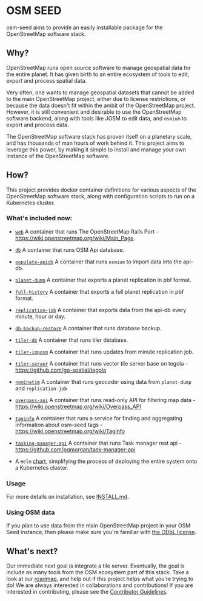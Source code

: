 # OSM SEED

osm-seed aims to provide an easily installable package for the OpenStreetMap software stack.

## Why?

OpenStreetMap runs open source software to manage geospatial data for the entire planet. It has given birth to an entire ecosystem of tools to edit, export and process spatial data.

Very often, one wants to manage geospatial datasets that cannot be added to the main OpenStreetMap project, either due to license restrictions, or because the data doesn't fit within the ambit of the OpenStreetMap project. However, it is still convenient and desirable to use the OpenStreetMap software backend, along with tools like JOSM to edit data, and `osmium` to export and process data.

The OpenStreetMap software stack has proven itself on a planetary scale, and has thousands of man hours of work behind it. This project aims to leverage this power, by making it simple to install and manage your own instance of the OpenStreetMap software.

## How?

This project provides docker container definitions for various aspects of the OpenStreetMap software stack, along with configuration scripts to run on a Kubernetes cluster.

### What's included now:

 - [`web`](images/web) A container that runs The OpenStreetMap Rails Port - https://wiki.openstreetmap.org/wiki/Main_Page.
 - [`db`](images/db) A container that runs OSM Api database.
 - [`populate-apidb`](images/populate-apidb) A container that runs `osmium` to import data into the api-db.
 - [`planet-dump`](images/planet-dump) A container that exports a planet replication in pbf format.
 - [`full-history`](images/full-history) A container that exports a full planet replication in pbf format.
 - [`replication-job`](images/replication-job)  A container that exports data from the api-db every minute, hour or day.
 - [`db-backup-restore`](images/db-backup-restore) A container that runs database backup.

 - [`tiler-db`](images/tiler-db) A container that runs tiler database.
 - [`tiler-imposm`](images/tiler-imposm) A container that runs updates from minute replication job.
 - [`tiler-server`](images/tiler-server) A container that runs vector tile server base on tegola - https://github.com/go-spatial/tegola

 - [`nominatim`](images/nominatim) A container that runs geocoder using data from `planet-dump` and `replication-job`
 - [`overpass-api`](images/overpass-api) A container that runs read-only API for filtering  map data - https://wiki.openstreetmap.org/wiki/Overpass_API
 - [`taginfo`](images/taginfo) A container that runs a service for finding and aggregating information about osm-seed tags - https://wiki.openstreetmap.org/wiki/Taginfo
 - [`tasking-manager-api`](images/tasking-manager-api) A container that runs Task manager rest api - https://github.com/pgmorgan/task-manager-api

 - A `Helm` [chart](https://www.helm.sh/), simplifying the process of deploying the entire system onto a Kubernetes cluster.

### Usage
For more details on installation, see [INSTALL.md](INSTALL.md).

### Using OSM data
If you plan to use data from the main OpenStreetMap project in your OSM Seed instance, then please make sure you're familiar with [the ODbL license](https://wiki.osmfoundation.org/wiki/Licence).

## What's next?

Our immediate next goal is integrate a tile server. Eventually, the goal is include as many tools from the OSM ecosystem part of this stack. Take a look at our [roadmap](https://github.com/developmentseed/osm-seed/blob/master/ROADMAP.md), and help out if this project helps what you're trying to do! We are always interested in collaborations and contributions! If you are interested in contributing, please see the [Contributor Guidelines](CONTRIBUTING.md).
